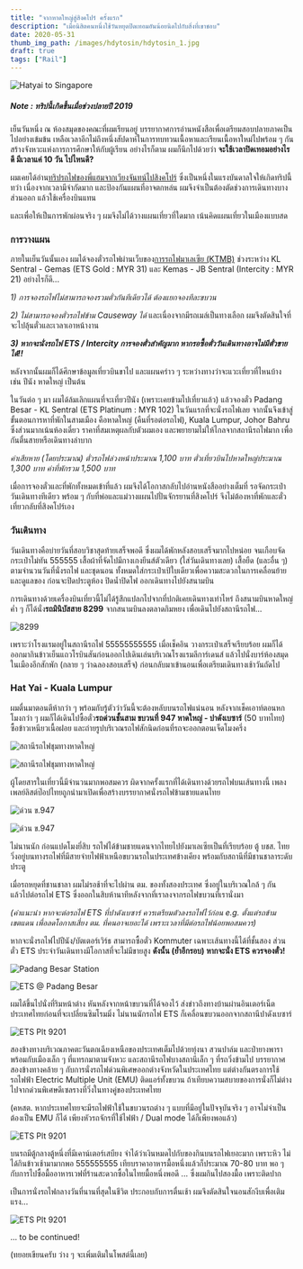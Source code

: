 ```yaml
---
title: "จากหาดใหญ่สู่สิงคโปร์ ครั้งแรก"
description: "เมื่อนิสิตคนหนึ่งใช้วันหยุดปิดเทอมอันน้อยนิดไปกับสิ่งที่เขาชอบ"
date: 2020-05-31
thumb_img_path: /images/hdytosin/hdytosin_1.jpg
draft: true
tags: ["Rail"]
---
```


![Hatyai to Singapore](/images/hdytosin/hdytosin_1.jpg)

##### Note : ทริปนี้เกิดขึ้นเมื่อช่วงปลายปี 2019

เย็นวันหนึ่ง ณ ห้องสมุดของคณะที่ผมเรียนอยู่ บรรยากาศการอ่านหนังสือเพื่อเตรียมสอบปลายภาคเป็นไปอย่างเข้มข้น เหลือเวลาอีกไม่ถึงหนึ่งสัปดาห์ในการทบทวนเนื้อหาและเรียนเนื้อหาใหม่ไปพร้อม ๆ กัน สร้างจังหวะแห่งการการศึกษาให้กับผู้เรียน อย่างไรก็ตาม ผมก็นึกไปด้วยว่า **จะใช้เวลาปิดเทอมอย่างไรดี มีเวลาแค่ 10 วัน ไปไหนดี?**

ผมเคยได้อ่าน[ทริปรถไฟของพี่แฮมจากเวียงจันทน์ไปสิงคโปร์](https://readthecloud.co/author/ham/) ซึ่งเป็นหนึ่งในแรงบันดาลใจให้เกิดทริปนี้ ทว่า เนื่องจากเวลามีจำกัดมาก และป้องกันแผนที่อาจตกหล่น ผมจึงจำเป็นต้องตัดช่วงการเดินทางบางส่วนออก แล้วใช้เครื่องบินแทน

และเพื่อให้เป็นการพักผ่อนจริง ๆ ผมจึงไม่ได้วางแผนเที่ยวที่ใดมาก เน้นคิดแผนเที่ยวในเมืองแบบสด

### การวางแผน

ภายในเย็นวันนั้นเอง ผมได้จองตั๋วรถไฟผ่านเว็บของ[การรถไฟมาเลเซีย (KTMB)](https://www.ktmb.com.my/) ช่วงระหว่าง KL Sentral - Gemas (ETS Gold : MYR 31) และ Kemas - JB Sentral (Intercity : MYR 21) อย่างไรก็ดี...

*1) การจองรถไฟไม่สามารถจองรวมตั๋วกันทีเดียวได้ ต้องแยกจองทีละขบวน*

*2) ไม่สามารถจองตั๋วรถไฟข้าม Causeway ได้* และเนื่องจากมีรถเมล์เป็นทางเลือก ผมจึงตัดสินใจที่จะไปลุ้นตั๋วและเวลาเอาหน้างาน

***3) หากจะนั่งรถไฟ ETS / Intercity การจองตั๋วสำคัญมาก หากรอซื้อตั๋ววันเดินทางอาจไม่มีตั๋วขายได้!!***

หลังจากนั้นผมก็ได้ศึกษาข้อมูลเที่ยวบินขาไป และแผนคร่าว ๆ ระหว่างทางว่าจะแวะเที่ยวที่ไหนบ้าง เช่น ปีนัง หาดใหญ่ เป็นต้น

ในวันต่อ ๆ มา ผมได้ล้มเลิกแผนที่จะเที่ยวปีนัง (เพราะเคยข้ามไปเที่ยวแล้ว) แล้วจองตั๋ว Padang Besar - KL Sentral (ETS Platinum : MYR 102) ในวันแรกที่จะนั่งรถไฟเลย จากนั้นจึงเข้าสู่ขั้นตอนการหาที่พักในสามเมือง คือหาดใหญ่ (คืนที่รอต่อรถไฟ), Kuala Lumpur, Johor Bahru ซึ่งส่วนมากเน้นห้องเดี่ยว ราคาที่สมเหตุผลกับตัวผมเอง และพยายามไม่ให้ไกลจากสถานีรถไฟมาก เพื่อกันตื่นสายหรือเดินทางลำบาก

*ค่าเสียหาย (โดยประมาณ) ตั๋วรถไฟล่วงหน้าประมาณ 1,100 บาท ตั๋วเที่ยวบินไปหาดใหญ่ประมาณ 1,300 บาท ค่าที่พักรวม 1,500 บาท*

เมื่อการจองตั๋วและที่พักทั้งหมดเข้าที่แล้ว ผมจึงได้โอกาสกลับไปอ่านหนังสืออย่างเต็มที่ รอจัดกระเป๋าวันเดินทางทีเดียว พร้อม ๆ กับที่พ่อและแม่วางแผนไปปั่นจักรยานที่สิงคโปร์ จึงไม่ต้องหาที่พักและตั๋วเที่ยวกลับที่สิงคโปร์เอง

### วันเดินทาง

วันเดินทางคือบ่ายวันที่สอบวิชาสุดท้ายเสร็จพอดี ซึ่งผมได้พักหลังสอบเสร็จมากไปหน่อย จนเกือบจัดกระเป๋าไม่ทัน 555555 เสื้อผ้าที่จัดไปมีกางเกงยีนส์ตัวเดียว (ใส่วันเดินทางเลย) เสื้อยืด (และอื่น ๆ) ตามจำนวนวันที่นั่งรถไฟ และชุดนอน ทั้งหมดใส่กระเป๋าเป้ใบเดียวเพื่อความสะดวกในการเคลื่อนย้ายและดูแลของ ก่อนจะปิดประตูห้อง ปิดน้ำปิดไฟ ออกเดินทางไปยังสนามบิน

การเดินทางด้วยเครื่องบินเที่ยวนี้ไม่ได้รู้สึกแปลกไปจากที่ปกติเคยเดินทางเท่าไหร่ ถึงสนามบินหาดใหญ่ค่ำ ๆ ก็ได้นั่ง**รถมินิบัสสาย 8299** จากสนามบินลงตลาดกิมหยง เพื่อเดินไปยังสถานีรถไฟ...

![8299](/images/hdytosin/hdytosin_2.jpg)

เพราะว่าโรงแรมอยู่ในสถานีรถไฟ 55555555555 เมื่อเช็คอิน วางกระเป๋าเสร็จเรียบร้อย ผมก็ได้ออกมากินข้าวเย็นแถวโรบินสันก่อนออกไปเดินเล่นบริเวณโรงแรมลีการ์เดนส์ แล้วไปนั่งบาร์ห้องสมุดในเมืองอีกสักพัก (กลาย ๆ ว่าฉลองสอบเสร็จ) ก่อนกลับมาเข้านอนเพื่อเตรียมเดินทางเช้าวันถัดไป

### Hat Yai - Kuala Lumpur

ผมตื่นมาตอนตีห้ากว่า ๆ พร้อมกับรู้ตัวว่าวันนี้จะต้องหลับบนรถไฟแน่นอน หลังจากเช็คเอาท์ตอนหกโมงกว่า ๆ ผมก็ได้เดินไปซื้อตั๋ว**รถด่วนชั้นสาม ขบวนที่ 947 หาดใหญ่ - ปาดังเบซาร์** (50 บาทไทย) ซื้อข้าวเหนียวเนื้อฝอย และถ่ายรูปบริเวณรถไฟสักนิดก่อนที่รถจะออกตอนเจ็ดโมงครึ่ง

![สถานีรถไฟชุมทางหาดใหญ่](/images/hdytosin/hdytosin_3.jpg)

![สถานีรถไฟชุมทางหาดใหญ่](/images/hdytosin/hdytosin_4.jpg)

ผู้โดยสารในเที่ยวนี้มีจำนวนมากพอสมควร ผิดจากครั้งแรกที่ได้เดินทางด้วยรถไฟบนเส้นทางนี้ เพลงเพลย์ลิสต์ป๊อปไทยถูกนำมาเปิดเพื่อสร้างบรรยากาศนั่งรถไฟข้ามชายแดนไทย

![ด่วน ข.947](/images/hdytosin/hdytosin_5.jpg)

![ด่วน ข.947](/images/hdytosin/hdytosin_6.jpg)

ไม่นานนัก ก่อนแปดโมงยี่สิบ รถไฟได้ข้ามชายแดนจากไทยไปยังมาเลเซียเป็นที่เรียบร้อย ตู้ บชส. ไทย วิ่งอยู่บนทางรถไฟที่มีสายจ่ายไฟฟ้าเหนือขบวนรถในประเทศข้างเคียง พร้อมกับสถานีที่มีชานชาลาระดับประตู

เมื่อรถหยุดที่ชานชาลา ผมไม่รอช้าที่จะไปผ่าน ตม. ของทั้งสองประเทศ ซึ่งอยู่ในบริเวณใกล้ ๆ กัน แล้วไปต่อรถไฟ ETS ซึ่งออกในสิบห้านาทีหลังจากที่เราลงจากรถไฟขบวนที่เรานั่งมา

*(คำแนะนำ หากจะต่อรถไฟ ETS ที่ปาดังเบซาร์ ควรเตรียมตัวลงรถไฟไว้ก่อน e.g. ตั้งแต่รถข้ามเขตแดน เพื่อลดโอกาสเสี่ยง ตม. ที่คนอาจเยอะได้ เพราะเวลาที่มีต่อรถไฟน้อยพอสมควร)*

หากจะนั่งรถไฟไปปีนัง/บัตเตอร์เวิร์ธ สามารถซื้อตั๋ว Kommuter เฉพาะเส้นทางนี้ได้ที่ชั้นสอง ส่วนตั๋ว ETS ประจำวันเดินทางมีโอกาสที่จะไม่มีขายสูง **ดังนั้น (ย้ำอีกรอบ) หากจะนั่ง ETS ควรจองตั๋ว!**

![Padang Besar Station](/images/hdytosin/hdytosin_7.jpg)

![ETS @ Padang Besar](/images/hdytosin/hdytosin_8.jpg)

ผมได้ขึ้นไปนั่งที่ริมหน้าต่าง หันหลังจากหน้าขบวนที่ได้จองไว้ ส่งข่าวถึงทางบ้านผ่านอินเตอร์เน็ตประเทศไทยก่อนที่จะเปลี่ยนซิมโรมมิ่ง ไม่นานนักรถไฟ ETS ก็เคลื่อนขบวนออกจากสถานีปาดังเบซาร์

![ETS Plt 9201](/images/hdytosin/hdytosin_9.jpg)

สองข้างทางบริเวณภาคตะวันตกเฉียงเหนือของประเทศเต็มไปด้วยทุ่งนา สวนปาล์ม และป่ายางพารา พร้อมกับเมืองเล็ก ๆ ที่แทรกมาตามจังหวะ และสถานีรถไฟบางสถานีเล็ก ๆ ที่รถวิ่งข้ามไป บรรยากาศสองข้างทางคล้าย ๆ กับการนั่งรถไฟด่วนพิเศษออกต่างจังหวัดในประเทศไทย แต่ต่างกันตรงการใช้รถไฟฟ้า Electric Multiple Unit (EMU) ติดแอร์ทั้งขบวน ถ้าเทียบความสบายของการนั่งก็ไม่ต่างไปจากด่วนพิเศษดีเซลรางที่วิ่งในทางคู่ของประเทศไทย

(คหสต. หากประเทศไทยจะมีรถไฟฟ้าใช้ในขบวนรถต่าง ๆ แบบที่มีอยู่ในปัจจุบันจริง ๆ อาจไม่จำเป็นต้องเป็น EMU ก็ได้ เพียงหัวรถจักรที่ใช้ไฟฟ้า / Dual mode ได้ก็เพียงพอแล้ว)

![ETS Plt 9201](/images/hdytosin/hdytosin_10.jpg)

บนรถมีตู้กลางตู้หนึ่งที่มีเคาน์เตอร์เสบียง จำได้ว่าเงินหมดไปกับของกินบนรถไฟเยอะมาก เพราะหิว ไม่ได้กินข้าวเช้ามามากพอ 555555555 เทียบราคาอาหารมื้อหนึ่งแล้วก็ประมาณ 70-80 บาท พอ ๆ กับการไปซื้อมื้ออาหารเวฟที่ร้านสะดวกซื้อในไทยมื้อหนึ่งพอดี ... ซึ่งผมกินไปสองมื้อ เพราะติดปาก

เป็นการนั่งรถไฟกลางวันที่นานที่สุดในชีวิต ประกอบกับการตื่นเช้า ผมจึงตัดสินใจนอนสักงีบเพื่อเติมแรง...

![ETS Plt 9201](/images/hdytosin/hdytosin_11.jpg)

... to be continued!

(ทยอยเขียนครับ ว่าง ๆ จะเพิ่มเติมในโพสต์นี้เลย)
